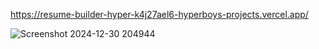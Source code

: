 https://resume-builder-hyper-k4j27ael6-hyperboys-projects.vercel.app/

![Screenshot 2024-12-30 204944](https://github.com/user-attachments/assets/90573952-cd46-423d-9f9d-c40f25feb2b2)
